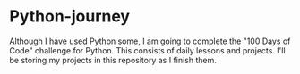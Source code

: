 # Python-journey
Although I have used Python some, I am going to complete the "100 Days of Code" challenge for Python. This consists of daily lessons and projects. I'll be storing my projects in this repository as I finish them.
